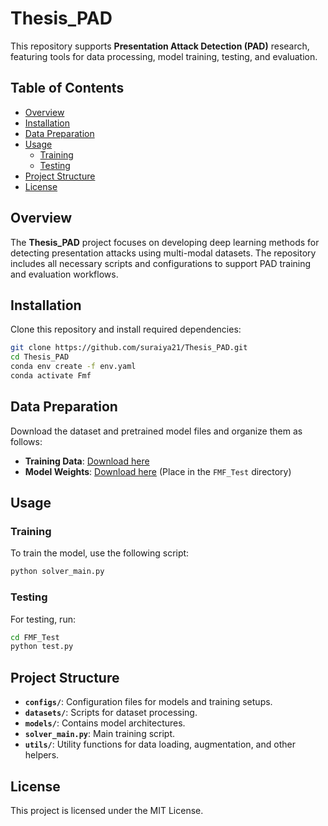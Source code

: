 
# Thesis_PAD

This repository supports **Presentation Attack Detection (PAD)** research, featuring tools for data processing, model training, testing, and evaluation.

## Table of Contents
- [Overview](#overview)
- [Installation](#installation)
- [Data Preparation](#data-preparation)
- [Usage](#usage)
  - [Training](#training)
  - [Testing](#testing)
- [Project Structure](#project-structure)
- [License](#license)

## Overview
The **Thesis_PAD** project focuses on developing deep learning methods for detecting presentation attacks using multi-modal datasets. The repository includes all necessary scripts and configurations to support PAD training and evaluation workflows.

## Installation
Clone this repository and install required dependencies:

```bash
git clone https://github.com/suraiya21/Thesis_PAD.git
cd Thesis_PAD
conda env create -f env.yaml
conda activate Fmf
```

## Data Preparation
Download the dataset and pretrained model files and organize them as follows:

- **Training Data**: [Download here](https://drive.google.com/file/d/1TSaMmO16vp5mIskk_HH84bj1fuA1_wK1/view?usp=sharing)
- **Model Weights**: [Download here](https://drive.google.com/file/d/1UkhPmaIKXzfA2ToW-oV8t3ogJjRYc3Ch/view?usp=sharing) (Place in the `FMF_Test` directory)

## Usage
### Training
To train the model, use the following script:

```bash
python solver_main.py
```

### Testing
For testing, run:

```bash
cd FMF_Test
python test.py
```

## Project Structure
- **`configs/`**: Configuration files for models and training setups.
- **`datasets/`**: Scripts for dataset processing.
- **`models/`**: Contains model architectures.
- **`solver_main.py`**: Main training script.
- **`utils/`**: Utility functions for data loading, augmentation, and other helpers.

## License
This project is licensed under the MIT License.
